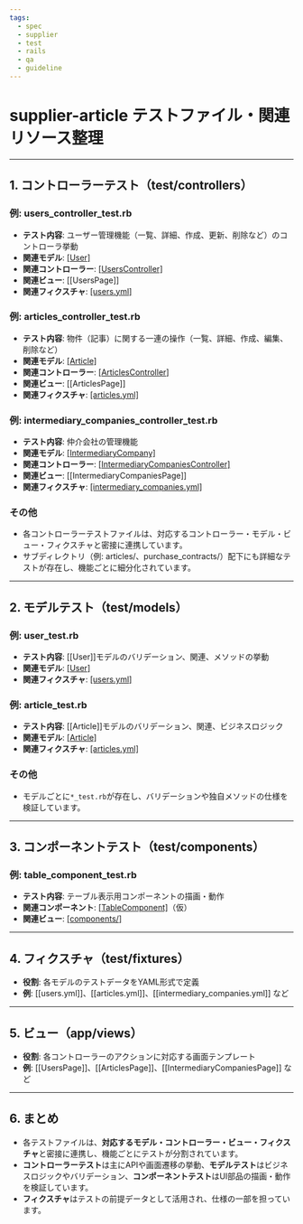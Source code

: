 ```yaml
---
tags:
  - spec
  - supplier
  - test
  - rails
  - qa
  - guideline
---
```

# supplier-article テストファイル・関連リソース整理

---

## 1. コントローラーテスト（test/controllers）

### 例: users_controller_test.rb
- **テスト内容**: ユーザー管理機能（一覧、詳細、作成、更新、削除など）のコントローラ挙動
- **関連モデル**: [[User]](../../app/models/user.rb)
- **関連コントローラー**: [[UsersController]](../../app/controllers/users_controller.rb)
- **関連ビュー**: [[UsersPage]]
- **関連フィクスチャ**: [[users.yml]](../../test/fixtures/users.yml)

### 例: articles_controller_test.rb
- **テスト内容**: 物件（記事）に関する一連の操作（一覧、詳細、作成、編集、削除など）
- **関連モデル**: [[Article]](../../app/models/article.rb)
- **関連コントローラー**: [[ArticlesController]](../../app/controllers/articles_controller.rb)
- **関連ビュー**: [[ArticlesPage]]
- **関連フィクスチャ**: [[articles.yml]](../../test/fixtures/articles.yml)

### 例: intermediary_companies_controller_test.rb
- **テスト内容**: 仲介会社の管理機能
- **関連モデル**: [[IntermediaryCompany]](../../app/models/intermediary_company.rb)
- **関連コントローラー**: [[IntermediaryCompaniesController]](../../app/controllers/intermediary_companies_controller.rb)
- **関連ビュー**: [[IntermediaryCompaniesPage]]
- **関連フィクスチャ**: [[intermediary_companies.yml]](../../test/fixtures/intermediary_companies.yml)

### その他
- 各コントローラーテストファイルは、対応するコントローラー・モデル・ビュー・フィクスチャと密接に連携しています。
- サブディレクトリ（例: articles/、purchase_contracts/）配下にも詳細なテストが存在し、機能ごとに細分化されています。

---

## 2. モデルテスト（test/models）

### 例: user_test.rb
- **テスト内容**: [[User]]モデルのバリデーション、関連、メソッドの挙動
- **関連モデル**: [[User]](../../app/models/user.rb)
- **関連フィクスチャ**: [[users.yml]](../../test/fixtures/users.yml)

### 例: article_test.rb
- **テスト内容**: [[Article]]モデルのバリデーション、関連、ビジネスロジック
- **関連モデル**: [[Article]](../../app/models/article.rb)
- **関連フィクスチャ**: [[articles.yml]](../../test/fixtures/articles.yml)

### その他
- モデルごとに`*_test.rb`が存在し、バリデーションや独自メソッドの仕様を検証しています。

---

## 3. コンポーネントテスト（test/components）

### 例: table_component_test.rb
- **テスト内容**: テーブル表示用コンポーネントの描画・動作
- **関連コンポーネント**: [[TableComponent]](../../app/components/table_component.rb)（仮）
- **関連ビュー**: [[components/]](../../app/views/components/)

---

## 4. フィクスチャ（test/fixtures）

- **役割**: 各モデルのテストデータをYAML形式で定義
- **例**: [[users.yml]]、[[articles.yml]]、[[intermediary_companies.yml]] など

---

## 5. ビュー（app/views）

- **役割**: 各コントローラーのアクションに対応する画面テンプレート
- **例**: [[UsersPage]]、[[ArticlesPage]]、[[IntermediaryCompaniesPage]] など

---

## 6. まとめ

- 各テストファイルは、**対応するモデル・コントローラー・ビュー・フィクスチャ**と密接に連携し、機能ごとにテストが分割されています。
- **コントローラーテスト**は主にAPIや画面遷移の挙動、**モデルテスト**はビジネスロジックやバリデーション、**コンポーネントテスト**はUI部品の描画・動作を検証しています。
- **フィクスチャ**はテストの前提データとして活用され、仕様の一部を担っています。 